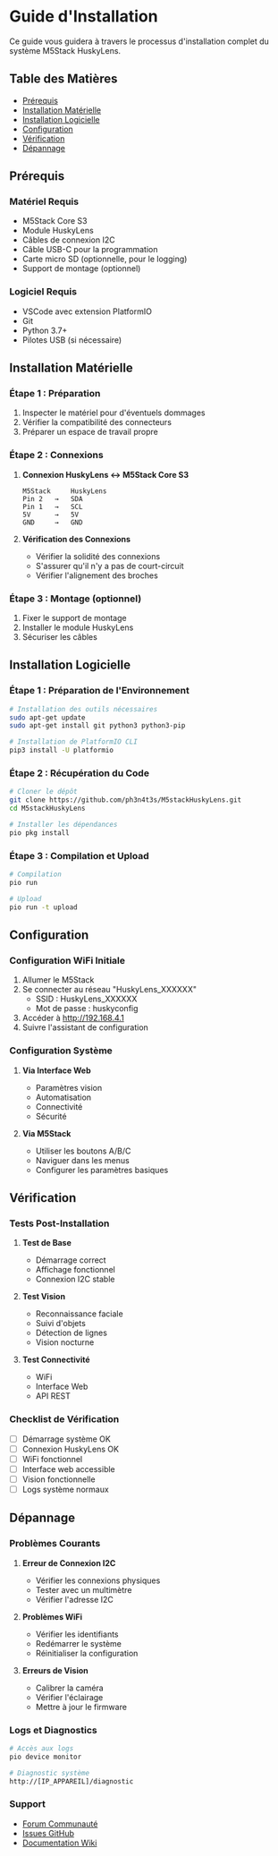 # Guide d'Installation

Ce guide vous guidera à travers le processus d'installation complet du système M5Stack HuskyLens.

## Table des Matières

- [Prérequis](#prérequis)
- [Installation Matérielle](#installation-matérielle)
- [Installation Logicielle](#installation-logicielle)
- [Configuration](#configuration)
- [Vérification](#vérification)
- [Dépannage](#dépannage)

## Prérequis

### Matériel Requis
- M5Stack Core S3
- Module HuskyLens
- Câbles de connexion I2C
- Câble USB-C pour la programmation
- Carte micro SD (optionnelle, pour le logging)
- Support de montage (optionnel)

### Logiciel Requis
- VSCode avec extension PlatformIO
- Git
- Python 3.7+
- Pilotes USB (si nécessaire)

## Installation Matérielle

### Étape 1 : Préparation
1. Inspecter le matériel pour d'éventuels dommages
2. Vérifier la compatibilité des connecteurs
3. Préparer un espace de travail propre

### Étape 2 : Connexions
1. **Connexion HuskyLens ↔ M5Stack Core S3**
   ```
   M5Stack     HuskyLens
   Pin 2   →   SDA
   Pin 1   →   SCL
   5V      →   5V
   GND     →   GND
   ```

2. **Vérification des Connexions**
   - Vérifier la solidité des connexions
   - S'assurer qu'il n'y a pas de court-circuit
   - Vérifier l'alignement des broches

### Étape 3 : Montage (optionnel)
1. Fixer le support de montage
2. Installer le module HuskyLens
3. Sécuriser les câbles

## Installation Logicielle

### Étape 1 : Préparation de l'Environnement
```bash
# Installation des outils nécessaires
sudo apt-get update
sudo apt-get install git python3 python3-pip

# Installation de PlatformIO CLI
pip3 install -U platformio
```

### Étape 2 : Récupération du Code
```bash
# Cloner le dépôt
git clone https://github.com/ph3n4t3s/M5stackHuskyLens.git
cd M5stackHuskyLens

# Installer les dépendances
pio pkg install
```

### Étape 3 : Compilation et Upload
```bash
# Compilation
pio run

# Upload
pio run -t upload
```

## Configuration

### Configuration WiFi Initiale
1. Allumer le M5Stack
2. Se connecter au réseau "HuskyLens_XXXXXX"
   - SSID : HuskyLens_XXXXXX
   - Mot de passe : huskyconfig
3. Accéder à http://192.168.4.1
4. Suivre l'assistant de configuration

### Configuration Système
1. **Via Interface Web**
   - Paramètres vision
   - Automatisation
   - Connectivité
   - Sécurité

2. **Via M5Stack**
   - Utiliser les boutons A/B/C
   - Naviguer dans les menus
   - Configurer les paramètres basiques

## Vérification

### Tests Post-Installation
1. **Test de Base**
   - Démarrage correct
   - Affichage fonctionnel
   - Connexion I2C stable

2. **Test Vision**
   - Reconnaissance faciale
   - Suivi d'objets
   - Détection de lignes
   - Vision nocturne

3. **Test Connectivité**
   - WiFi
   - Interface Web
   - API REST

### Checklist de Vérification
- [ ] Démarrage système OK
- [ ] Connexion HuskyLens OK
- [ ] WiFi fonctionnel
- [ ] Interface web accessible
- [ ] Vision fonctionnelle
- [ ] Logs système normaux

## Dépannage

### Problèmes Courants

1. **Erreur de Connexion I2C**
   - Vérifier les connexions physiques
   - Tester avec un multimètre
   - Vérifier l'adresse I2C

2. **Problèmes WiFi**
   - Vérifier les identifiants
   - Redémarrer le système
   - Réinitialiser la configuration

3. **Erreurs de Vision**
   - Calibrer la caméra
   - Vérifier l'éclairage
   - Mettre à jour le firmware

### Logs et Diagnostics
```bash
# Accès aux logs
pio device monitor

# Diagnostic système
http://[IP_APPAREIL]/diagnostic
```

### Support
- [Forum Communauté](https://forum.example.com)
- [Issues GitHub](https://github.com/ph3n4t3s/M5stackHuskyLens/issues)
- [Documentation Wiki](https://github.com/ph3n4t3s/M5stackHuskyLens/wiki)